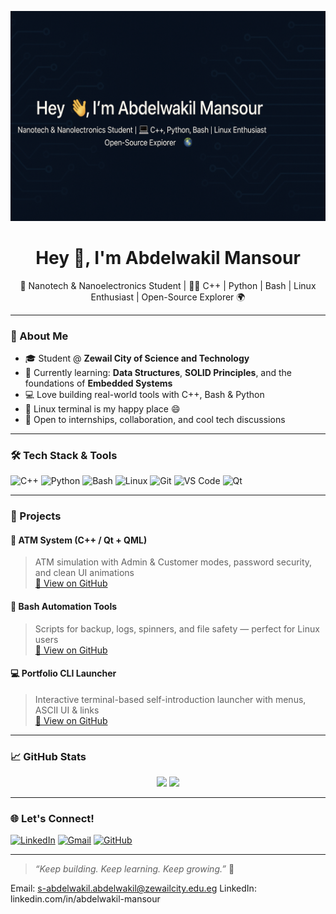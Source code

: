 <p align="center">
  <img src="https://raw.githubusercontent.com/abdelwakil-mansour/abdelwakil-mansour/main/banner.png" alt="Banner">
</p>

<h1 align="center">Hey 👋, I'm Abdelwakil Mansour</h1>
<p align="center">
  🚀 Nanotech & Nanoelectronics Student | 👨‍💻 C++ | Python | Bash | Linux Enthusiast | Open-Source Explorer 🌍
</p>

---

### 🧠 About Me
- 🎓 Student @ **Zewail City of Science and Technology**
- 🌱 Currently learning: **Data Structures**, **SOLID Principles**, and the foundations of **Embedded Systems**
- 💻 Love building real-world tools with C++, Bash & Python
- 🐧 Linux terminal is my happy place 😄
- 🔭 Open to internships, collaboration, and cool tech discussions

---

### 🛠️ Tech Stack & Tools
![C++](https://img.shields.io/badge/-C++-00599C?style=flat-square&logo=c%2B%2B&logoColor=white)
![Python](https://img.shields.io/badge/-Python-3776AB?style=flat-square&logo=python&logoColor=white)
![Bash](https://img.shields.io/badge/-Bash-4EAA25?style=flat-square&logo=gnubash&logoColor=white)
![Linux](https://img.shields.io/badge/-Linux-FCC624?style=flat-square&logo=linux&logoColor=black)
![Git](https://img.shields.io/badge/-Git-F05032?style=flat-square&logo=git&logoColor=white)
![VS Code](https://img.shields.io/badge/-VSCode-007ACC?style=flat-square&logo=visual-studio-code&logoColor=white)
![Qt](https://img.shields.io/badge/-Qt-41CD52?style=flat-square&logo=qt&logoColor=white)

---

### 🚀 Projects

#### 🏦 ATM System (C++ / Qt + QML)
> ATM simulation with Admin & Customer modes, password security, and clean UI animations  
[🔗 View on GitHub](https://github.com/yourusername/atm-system)

#### 🐚 Bash Automation Tools
> Scripts for backup, logs, spinners, and file safety — perfect for Linux users  
[🔗 View on GitHub](https://github.com/yourusername/bash-scripts)

#### 💻 Portfolio CLI Launcher
> Interactive terminal-based self-introduction launcher with menus, ASCII UI & links  
[🔗 View on GitHub](https://github.com/yourusername/portfolio-cli)

---

### 📈 GitHub Stats

<p align="center">
  <img src="https://github-readme-stats.vercel.app/api?username=yourusername&show_icons=true&theme=tokyonight" height="180" />
  <img src="https://github-readme-stats.vercel.app/api/top-langs/?username=yourusername&layout=compact&theme=tokyonight" height="180" />
</p>

---

### 🌐 Let's Connect!
[![LinkedIn](https://img.shields.io/badge/-LinkedIn-0077B5?style=flat-square&logo=linkedin&logoColor=white)](https://linkedin.com/in/abdelwakil-mansour)
[![Gmail](https://img.shields.io/badge/-Gmail-D14836?style=flat-square&logo=gmail&logoColor=white)](mailto:s-abdelwakil.abdelwakil@zewailcity.edu.eg)
[![GitHub](https://img.shields.io/badge/-GitHub-181717?style=flat-square&logo=github&logoColor=white)](https://github.com/abdelwakil-mansour)

---

> *“Keep building. Keep learning. Keep growing.”* 🚀

Email: s-abdelwakil.abdelwakil@zewailcity.edu.eg
LinkedIn: linkedin.com/in/abdelwakil-mansour


